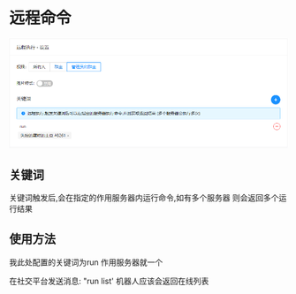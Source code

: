 # 远程命令
![](./attachments/远程命令_001.png)

## 关键词

关键词触发后,会在指定的作用服务器内运行命令,如有多个服务器 则会返回多个运行结果

## 使用方法

我此处配置的关键词为run 作用服务器就一个

在社交平台发送消息: "run list' 机器人应该会返回在线列表


